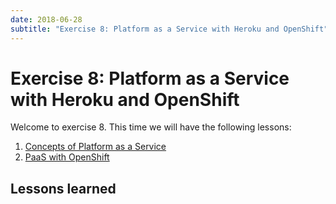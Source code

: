 ```yaml
---
date: 2018-06-28
subtitle: "Exercise 8: Platform as a Service with Heroku and OpenShift"
---
```

# Exercise 8: Platform as a Service with Heroku and OpenShift

Welcome to exercise 8. This time we will have the following lessons:

1. [Concepts of Platform as a Service](lesson-concepts.md)
1. [PaaS with OpenShift](lesson-openshift.md)


## Lessons learned
